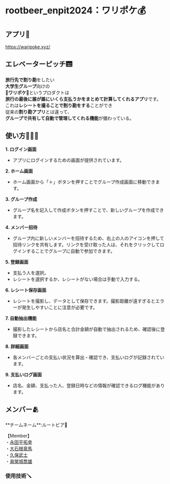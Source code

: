 # rootbeer_enpit2024：ワリポケ💰
## アプリ🔗
https://waripoke.xyz/

## エレベーターピッチ🛗
**旅行先で割り勘**をしたい<br>
**大学生グループ**向けの<br>
👛**ワリポケ**👛というプロダクトは<br>
**旅行の最後に誰が誰にいくら支払うかをまとめて計算してくれるアプリ**です。<br>
これは**レシートを撮ることで割り勘をする**ことができ<br>
従来の**割り勘アプリ**とは違って、<br>
**グループで共有して自動で管理してくれる機能**が備わっている。

## 使い方👨🏻‍💻
**1. ログイン画面**
   - アプリにログインするための画面が提供されています。

**2. ホーム画面**
   - ホーム画面から「＋」ボタンを押すことでグループ作成画面に移動できます。

**3. グループ作成**
   - グループ名を記入して作成ボタンを押すことで、新しいグループを作成できます。

**4. メンバー招待**
   - グループ内に新しいメンバーを招待するため、右上の人のアイコンを押して招待リンクを共有します。リンクを受け取った人は、それをクリックしてログインすることでグループに自動で参加できます。

**5. 登録画面**
   - 支払う人を選択。
   - レシートを選択するか、レシートがない場合は手動で入力する。

**6. レシート保存画面**
   - レシートを撮影し、データとして保存できます。撮影距離が遠すぎるとエラーが発生しやすいことに注意が必要です。

**7. 自動抽出機能**
   - 撮影したレシートから店名と合計金額が自動で抽出されるため、確認後に登録できます。

**8. 詳細画面**
   - 各メンバーごとの支払い状況を算出・確認でき、支払いログが記録されています。

**9. 支払いログ画面**
   - 店名、金額、支払った人、登録日時などの情報が確認できるログ機能があります。

## メンバー🫂
<p>**チームネーム**:ルートビア🍺</p>
【Member】<br>
  ・<a href = "https://github.com/nagatahiro">永田平拓幸</a><br>
  ・<a href = "https://github.com/smryouma">大石根竜馬</a><br>
  ・<a href = "https://github.com/takeshi0033">久保武士</a><br>
  ・<a href = "https://github.com/maeshirotakao">眞榮城喬雄</a><br>
  
### 使用技術🪛

